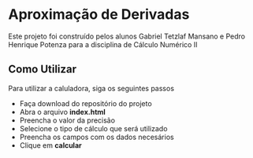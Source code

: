 # Aproximação de Derivadas

Este projeto foi construído pelos alunos Gabriel Tetzlaf Mansano e Pedro Henrique Potenza para a disciplina de Cálculo Numérico II

## Como Utilizar
Para utilizar a caluladora, siga os seguintes passos
<ul>
  <li>Faça download do repositório do projeto</li>
  <li>Abra o arquivo <strong>index.html</strong></li>
  <li>Preencha o valor da precisão</li>
  <li>Selecione o tipo de cálculo que será utilizado</li>
  <li>Preencha os campos com os dados necesários</li>
  <li>Clique em <strong>calcular</strong>
</ul>
